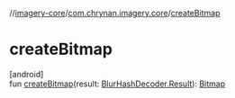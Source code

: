 //[imagery-core](../../index.md)/[com.chrynan.imagery.core](index.md)/[createBitmap](create-bitmap.md)

# createBitmap

[android]\
fun [createBitmap](create-bitmap.md)(result: [BlurHashDecoder.Result](-blur-hash-decoder/-result/index.md#238473149%2FExtensions%2F-264708746)): [Bitmap](https://developer.android.com/reference/kotlin/android/graphics/Bitmap.html)
